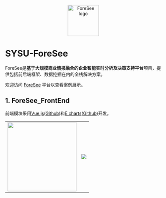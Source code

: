 <p align="center"><a href="http://180.76.249.27/sysuforesee/foresee/#/" target="_blank" rel="noopener noreferrer"><img width="100" src="http://180.76.249.27/sysuforesee/foresee/static/img/logo-black.ee6db47c.png" alt="ForeSee logo"></a></p>

# SYSU-ForeSee
ForeSee是**基于大规模商业情报融合的企业智能实时分析及决策支持平台**项目，提供包括前后端框架、数据挖掘在内的全栈解决方案。

欢迎访问 [ForeSee](http://180.76.249.27/sysuforesee/foresee/#/) 平台以查看案例展示。

## 1. ForeSee_FrontEnd
前端模块采用[Vue.js](https://vuejs.org/index.html)([Github](https://github.com/vuejs/vue))和[E charts](https://echarts.apache.org/zh/index.html)([Github](https://github.com/apache/echarts))开发。

<table>
  <tbody>
    <tr>
      <!-- <td align="center" valign="middle">
        <a href="https://hadoop.apache.org/" target="_blank">
          <img width="222px" src="https://hadoop.apache.org/elephant.png">
        </a>
      </td> -->
      <td align="center" valign="middle">
        <a href="https://vuejs.org/index.html" target="_blank">
          <img width="222px" src="https://vuejs.org/images/logo.png">
        </a>
      </td>
      <td align="center" valign="middle">
        <a href="https://echarts.apache.org/zh/index.html" target="_blank">
          <img src="https://cdn.jsdelivr.net/gh/apache/echarts-website@asf-site/zh/images/logo.png?_v_=20200710_1">
        </a>
      </td>
      <!-- <td align="center" valign="middle">
        <a href="https://passionatepeople.io/" target="_blank">
          <img width="222px" src="https://raw.githubusercontent.com/vuejs/vuejs.org/master/themes/vue/source/images/passionate_people.png">
        </a>
      </td> -->
    </tr>
  </tbody>
</table>